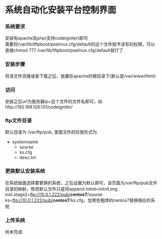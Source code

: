 # 系统自动化安装平台控制界面

### 系统要求
安装有apache及php(支持codeigniter)即可  
需要将/var/lib/tftpboot/pxelinux.cfg/default的这个文件赋予读写的权限，可以直接chmod 777 /var/lib/tftpboot/pxelinux.cfg/default就行了

### 安装步骤
将该文件克隆或者下载之后，放置在apache的根目录下(默认是/var/www/html)


### 访问
安装之后url为服务器ip+这个文件的文件名即可，如http://192.168.126.131/codeigniter/

### ftp文件目录
默认目录为 /var/ftp/pub, 里面文件的存放形式为  
*   systemname  
    *   sourse   
    *   ks.cfg  
    *   desc.txt

### 更换默认安装系统
在系统版面选择要更换的系统，之后设置为默认即可，该页面为/var/ftp/pub文件目录的映射，修改默认文件只是将append initrd=initrd.img inst.stage2=ftp://10.0.1.222/pub/<b>centos7</b>/sourse ks=ftp://10.0.1.222/pub/<b>centos7</b>/ks.cfg，加黑色粗体的centos7替换相应的系统

### 上传系统
尚未完成
